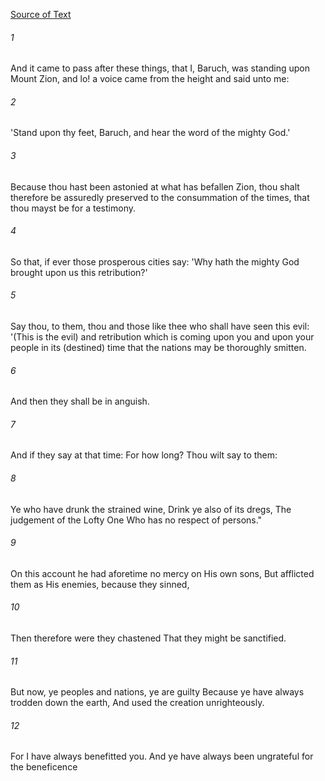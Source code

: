 [Source of Text](https://github.com/scrollmapper/bible_databases_deuterocanonical)

###### 1
And it came to pass after these things, that I, Baruch, was standing upon Mount Zion, and lo! a voice came from the height and said unto me:

###### 2
'Stand upon thy feet, Baruch, and hear the word of the mighty God.'

###### 3
Because thou hast been astonied at what has befallen Zion, thou shalt therefore be assuredly preserved to the consummation of the times, that thou mayst be for a testimony.

###### 4
So that, if ever those prosperous cities say: 'Why hath the mighty God brought upon us this retribution?'

###### 5
Say thou, to them, thou and those like thee who shall have seen this evil: '(This is the evil) and retribution which is coming upon you and upon your people in its (destined) time that the nations may be thoroughly smitten.

###### 6
And then they shall be in anguish.

###### 7
And if they say at that time: For how long? Thou wilt say to them:

###### 8
Ye who have drunk the strained wine, Drink ye also of its dregs, The judgement of the Lofty One Who has no respect of persons."

###### 9
On this account he had aforetime no mercy on His own sons, But afflicted them as His enemies, because they sinned,

###### 10
Then therefore were they chastened That they might be sanctified.

###### 11
But now, ye peoples and nations, ye are guilty Because ye have always trodden down the earth, And used the creation unrighteously.

###### 12
For I have always benefitted you. And ye have always been ungrateful for the beneficence